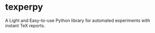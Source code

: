 # texperpy
A Light and Easy-to-use Python library for automated experiments with instant TeX reports.
